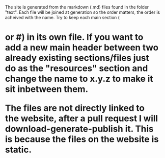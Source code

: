 The site is generated from the markdown (.md) files found in the folder "text". Each file will be joined at generation so the order matters, the order is acheived with the name. Try to keep each main section (<h1> or #) in its own file. If you want to add a new main header between two already existing sections/files just do as the "resources" section and change the name to x.y.z to make it sit inbetween them.

The files are not directly linked to the website, after a pull request I will download-generate-publish it. This is because the files on the website is static.